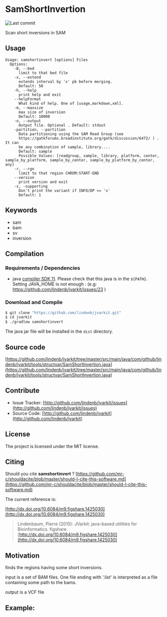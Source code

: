 # SamShortInvertion

![Last commit](https://img.shields.io/github/last-commit/lindenb/jvarkit.png)

Scan short inversions in SAM


## Usage

```
Usage: samshortinvert [options] Files
  Options:
    -B, --bed
      limit to that bed file
    -x, --extend
      extends interval by 'x' pb before merging.
      Default: 50
    -h, --help
      print help and exit
    --helpFormat
      What kind of help. One of [usage,markdown,xml].
    -m, --maxsize
      max size of inversion
      Default: 10000
    -o, --output
      Output file. Optional . Default: stdout
    -partition, --partition
      Data partitioning using the SAM Read Group (see 
      https://gatkforums.broadinstitute.org/gatk/discussion/6472/ ) . It can 
      be any combination of sample, library....
      Default: sample
      Possible Values: [readgroup, sample, library, platform, center, sample_by_platform, sample_by_center, sample_by_platform_by_center, any]
    -r, --rgn
      limit to that region CHROM:START-END
    --version
      print version and exit
    -s, -supporting
      Don't print the variant if INFO/DP <= 's'
      Default: 1

```


## Keywords

 * sam
 * bam
 * sv
 * inversion


## Compilation

### Requirements / Dependencies

* java [compiler SDK 11](https://jdk.java.net/11/). Please check that this java is in the `${PATH}`. Setting JAVA_HOME is not enough : (e.g: https://github.com/lindenb/jvarkit/issues/23 )


### Download and Compile

```bash
$ git clone "https://github.com/lindenb/jvarkit.git"
$ cd jvarkit
$ ./gradlew samshortinvert
```

The java jar file will be installed in the `dist` directory.

## Source code 

[https://github.com/lindenb/jvarkit/tree/master/src/main/java/com/github/lindenb/jvarkit/tools/structvar/SamShortInvertion.java](https://github.com/lindenb/jvarkit/tree/master/src/main/java/com/github/lindenb/jvarkit/tools/structvar/SamShortInvertion.java)


## Contribute

- Issue Tracker: [http://github.com/lindenb/jvarkit/issues](http://github.com/lindenb/jvarkit/issues)
- Source Code: [http://github.com/lindenb/jvarkit](http://github.com/lindenb/jvarkit)

## License

The project is licensed under the MIT license.

## Citing

Should you cite **samshortinvert** ? [https://github.com/mr-c/shouldacite/blob/master/should-I-cite-this-software.md](https://github.com/mr-c/shouldacite/blob/master/should-I-cite-this-software.md)

The current reference is:

[http://dx.doi.org/10.6084/m9.figshare.1425030](http://dx.doi.org/10.6084/m9.figshare.1425030)

> Lindenbaum, Pierre (2015): JVarkit: java-based utilities for Bioinformatics. figshare.
> [http://dx.doi.org/10.6084/m9.figshare.1425030](http://dx.doi.org/10.6084/m9.figshare.1425030)


## Motivation

finds the regions having some short inversions.

input is a set of BAM files. One file ending with '.list' is interpreted as a file containing some path to the bams.

output is a VCF file

## Example:

```
```

